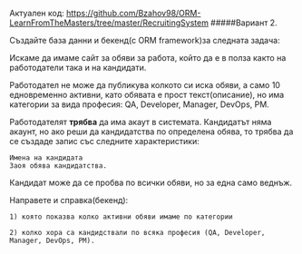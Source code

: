 Актуален код: https://github.com/Bzahov98/ORM-LearnFromTheMasters/tree/master/RecruitingSystem
#####Вариант 2.

Създайте база данни и бекенд(с ORM framework)за следната задача:

Искаме да имаме сайт за обяви за работа, 
    който да е в полза както на работодатели така и на кандидати. 
    
Работодател не може да публикува колкото си иска обяви, а само 10 едновременно активни, 
    като обявата е прост текст(описание), 
    но има категории за вида професия: QA, Developer, Manager, DevOps, PM. 
        
Работодателят <b>трябва</b> да има акаут в системата. 
Кандидатът няма акаунт, но ако реши да кандидатства по определена обява,
то трябва да се създаде запис със следните характеристики: 
    
    Имена на кандидата
    Заоя обява кандидатства. 
    
Кандидат може да се пробва по всички обяви, 
но за една само веднъж. 

Направете и справка(бекенд):

    1) която показва колко активни обяви имаме по категории
    
    2) колко хора са кандидствали по всяка професия (QA, Developer, Manager, DevOps, PM).